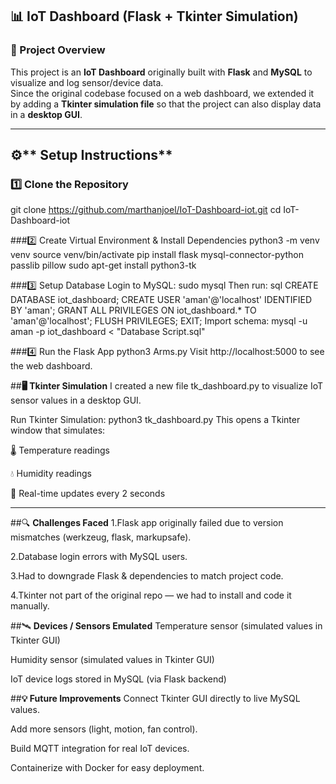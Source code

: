 ## **📊 IoT Dashboard (Flask + Tkinter Simulation)**

### 🚀 Project Overview
This project is an **IoT Dashboard** originally built with **Flask** and **MySQL** to visualize and log sensor/device data.  
Since the original codebase focused on a web dashboard, we extended it by adding a **Tkinter simulation file** so that the project can also display data in a **desktop GUI**.

---

## ⚙️** Setup Instructions**

### 1️⃣ Clone the Repository
git clone https://github.com/marthanjoel/IoT-Dashboard-iot.git
cd IoT-Dashboard-iot

###2️⃣ Create Virtual Environment & Install Dependencies
python3 -m venv venv
source venv/bin/activate
pip install flask mysql-connector-python passlib pillow
sudo apt-get install python3-tk

###3️⃣ Setup Database
Login to MySQL:
sudo mysql
Then run:
sql
CREATE DATABASE iot_dashboard;
CREATE USER 'aman'@'localhost' IDENTIFIED BY 'aman';
GRANT ALL PRIVILEGES ON iot_dashboard.* TO 'aman'@'localhost';
FLUSH PRIVILEGES;
EXIT;
Import schema:
mysql -u aman -p iot_dashboard < "Database Script.sql"

###4️⃣ Run the Flask App
python3 Arms.py
Visit http://localhost:5000 to see the web dashboard.

##**🖥️ Tkinter Simulation**
I created a new file tk_dashboard.py to visualize IoT sensor values in a desktop GUI.

Run Tkinter Simulation:
python3 tk_dashboard.py
This opens a Tkinter window that simulates:

🌡️ Temperature readings

💧 Humidity readings

📡 Real-time updates every 2 seconds

----
##🔍 **Challenges Faced**
1.Flask app originally failed due to version mismatches (werkzeug, flask, markupsafe).

2.Database login errors with MySQL users.

3.Had to downgrade Flask & dependencies to match project code.

4.Tkinter not part of the original repo — we had to install and code it manually.


##🛰️ **Devices / Sensors Emulated**
Temperature sensor (simulated values in Tkinter GUI)

Humidity sensor (simulated values in Tkinter GUI)

IoT device logs stored in MySQL (via Flask backend)


##**💡 Future Improvements**
Connect Tkinter GUI directly to live MySQL values.

Add more sensors (light, motion, fan control).

Build MQTT integration for real IoT devices.

Containerize with Docker for easy deployment.
